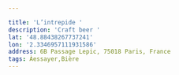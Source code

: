 ```yaml
---

title: 'L’intrepide '
description: 'Craft beer '
lat: '48.88438267737241'
lon: '2.3346957111931586'
address: 6B Passage Lepic, 75018 Paris, France
tags: Àessayer,Bière
---
```

